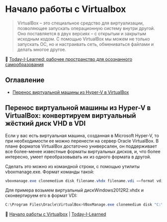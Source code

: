 Начало работы с Virtualbox
==========================

> VirtualBox – это специальное средство для виртуализации, позволяющее запускать операционную систему внутри другой. Оно поставляется в двух версиях – с открытым и закрытым исходным кодом. С помощью VirtualBox мы можем не только запускать ОС, но и настраивать сеть, обмениваться файлами и делать многое другое.

📖 [Today-I-Learned: рабочее пространство для осознанного самообразования](/README.md)

Оглавление
----------

- [Перенос виртуальной машины из Hyper-V в VirtualBox](#перенос-виртуальной-машины-из-hyper-v-в-virtualbox-конвертируем-виртуальный-жёсткий-диск-vhd-в-vdi)

Перенос виртуальной машины из Hyper-V в VirtualBox: конвертируем виртуальный жёсткий диск VHD в VDI
---------------------------------------------------------------------------------------------------

Если у вас есть виртуальная машина, созданная в Microsoft Hyper-V, то при необходимости ее можно перенести на сервер Oracle VirtualBox. В плане форматов VirtualBox достаточно универсален, он поддерживает все более-менее известные форматы виртуальных дисков, и, что более интересно, умеет преобразовывать их из одного формата в другой.

Сделать это можно из командной строки, с помощью утилиты vboxmanage.exe. Формат команды такой:

```powershell
vboxmanage.exe clonemedium disk filename.vhdx filename.vdi −−format vdi
```

Для примера возьмем виртуальный дискWindows2012R2.vhdx и сконвертируем его в формат VDI:

```powershell
C:\Program Files\Oracle\VirtualBox>VBoxManage.exe clonemedium disk "C:\VMs\Windows2012R2.vhdx" C:\VMs\Windows2012R2.vdi --format vdi
```

📖 [Начало работы с Virtualbox](#оглавление) | [Today-I-Learned](/README.md)

